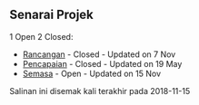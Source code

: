 Senarai Projek
--------------

1 Open 2 Closed:

* [Rancangan][1] - Closed - Updated on 7 Nov
* [Pencapaian][2] - Closed - Updated on 19 May
* [Semasa][3] - Open - Updated on 15 Nov

Salinan ini disemak kali terakhir pada 2018-11-15

  [1]: #
  [2]: #
  [3]: #
